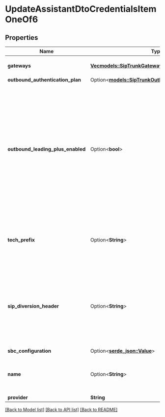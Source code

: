# UpdateAssistantDtoCredentialsItemOneOf6

## Properties

Name | Type | Description | Notes
------------ | ------------- | ------------- | -------------
**gateways** | [**Vec<models::SipTrunkGateway>**](SipTrunkGateway.md) | This is the list of SIP trunk's gateways. | 
**outbound_authentication_plan** | Option<[**models::SipTrunkOutboundAuthenticationPlan**](SipTrunkOutboundAuthenticationPlan.md)> |  | [optional]
**outbound_leading_plus_enabled** | Option<**bool**> | This ensures the outbound origination attempts have a leading plus. Defaults to false to match conventional telecom behavior.  Usage: - Vonage/Twilio requires leading plus for all outbound calls. Set this to true.  @default false | [optional]
**tech_prefix** | Option<**String**> | This can be used to configure the tech prefix on outbound calls. This is an advanced property. | [optional]
**sip_diversion_header** | Option<**String**> | This can be used to enable the SIP diversion header for authenticating the calling number if the SIP trunk supports it. This is an advanced property. | [optional]
**sbc_configuration** | Option<[**serde_json::Value**](.md)> |  | [optional]
**name** | Option<**String**> | This is the name of credential. This is just for your reference. | [optional]
**provider** | **String** |  | 

[[Back to Model list]](../README.md#documentation-for-models) [[Back to API list]](../README.md#documentation-for-api-endpoints) [[Back to README]](../README.md)


